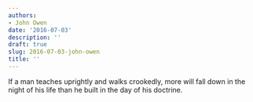 ```yaml
---
authors:
- John Owen
date: '2016-07-03'
description: ''
draft: true
slug: 2016-07-03-john-owen
title: ''
---
```

If a man teaches uprightly and walks crookedly, more will fall down in the night of his life than he built in the day of his doctrine.



